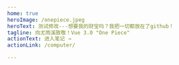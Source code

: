 ```yaml
---
home: true
heroImage: /onepiece.jpeg
heroText: 测试修改---想要我的财宝吗？我把一切都放在了github！
tagline: 向尤雨溪致敬！Vue 3.0 "One Piece"
actionText: 进入笔记 →
actionLink: /computer/

---
```

